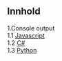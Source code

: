 ## Innhold
1.Console output  
1.1 [Javascript](https://github.com/geirostengen/VG1/blob/main/Javascript/Console%20Output)   
1.2 [C#](https://github.com/geirostengen/VG1/blob/main/C%23/Console%20Output)    
1.3 [Python](https://github.com/geirostengen/VG1/blob/main/Python/Output%20Console)
